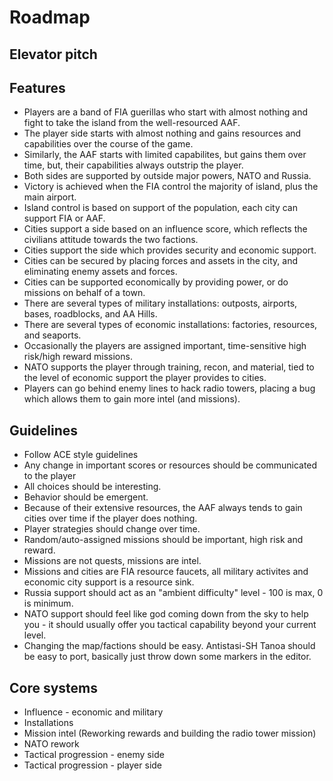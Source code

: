# Roadmap

## Elevator pitch

## Features

* Players are a band of FIA guerillas who start with almost nothing and fight to take the island from the well-resourced AAF.
* The player side starts with almost nothing and gains resources and capabilities over the course of the game.
* Similarly, the AAF starts with limited capabilites, but gains them over time, but, their capabilities always outstrip the player.
* Both sides are supported by outside major powers, NATO and Russia.
* Victory is achieved when the FIA control the majority of island, plus the main airport.
* Island control is based on support of the population, each city can support FIA or AAF.
* Cities support a side based on an influence score, which reflects the civilians attitude towards the two factions.
* Cities support the side which provides security and economic support.
* Cities can be secured by placing forces and assets in the city, and eliminating enemy assets and forces.
* Cities can be supported economically by providing power, or do missions on behalf of a town.
* There are several types of military installations: outposts, airports, bases, roadblocks, and AA Hills.
* There are several types of economic installations: factories, resources, and seaports.
* Occasionally the players are assigned important, time-sensitive high risk/high reward missions.
* NATO supports the player through training, recon, and material, tied to the level of economic support the player provides to cities.
* Players can go behind enemy lines to hack radio towers, placing a bug which allows them to gain more intel (and missions).

## Guidelines

* Follow ACE style guidelines
* Any change in important scores or resources should be communicated to the player
* All choices should be interesting.
* Behavior should be emergent.
* Because of their extensive resources, the AAF always tends to gain cities over time if the player does nothing.
* Player strategies should change over time.
* Random/auto-assigned missions should be important, high risk and reward.
* Missions are not quests, missions are intel.
* Missions and cities are FIA resource faucets, all military activites and economic city support is a resource sink.
* Russia support should act as an "ambient difficulty" level - 100 is max, 0 is minimum.
* NATO support should feel like god coming down from the sky to help you - it should usually offer you tactical capability beyond your current level.
* Changing the map/factions should be easy. Antistasi-SH Tanoa should be easy to port, basically just throw down some markers in the editor.

## Core systems

* Influence - economic and military
* Installations
* Mission intel (Reworking rewards and building the radio tower mission)
* NATO rework
* Tactical progression - enemy side
* Tactical progression - player side
